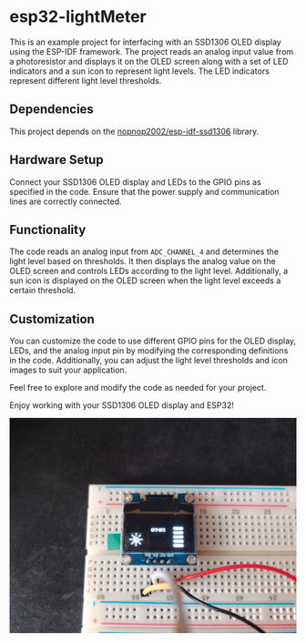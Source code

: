 # esp32-lightMeter

This is an example project for interfacing with an SSD1306 OLED display using the ESP-IDF framework. The project reads an analog input value from a photoresistor and displays it on the OLED screen along with a set of LED indicators and a sun icon to represent light levels. The LED indicators represent different light level thresholds.

## Dependencies

This project depends on the [nopnop2002/esp-idf-ssd1306](https://github.com/nopnop2002/esp-idf-ssd1306) library.

## Hardware Setup

Connect your SSD1306 OLED display and LEDs to the GPIO pins as specified in the code. Ensure that the power supply and communication lines are correctly connected.

## Functionality

The code reads an analog input from `ADC_CHANNEL_4` and determines the light level based on thresholds. It then displays the analog value on the OLED screen and controls LEDs according to the light level. Additionally, a sun icon is displayed on the OLED screen when the light level exceeds a certain threshold.

## Customization

You can customize the code to use different GPIO pins for the OLED display, LEDs, and the analog input pin by modifying the corresponding definitions in the code. Additionally, you can adjust the light level thresholds and icon images to suit your application.

Feel free to explore and modify the code as needed for your project.

Enjoy working with your SSD1306 OLED display and ESP32!

![Project_In_Action](Example.jpg)
